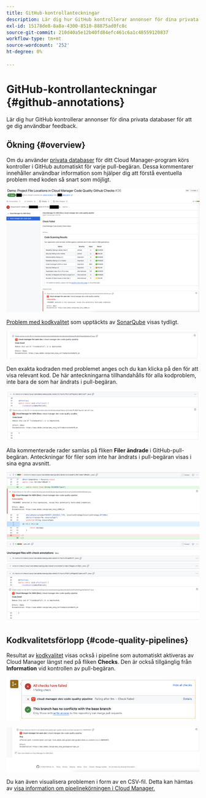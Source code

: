 ```yaml
---
title: GitHub-kontrollanteckningar
description: Lär dig hur GitHub kontrollerar annonser för dina privata databaser för att ge dig användbar feedback.
exl-id: 15178de8-8a8a-4300-8510-88875ad0fc8c
source-git-commit: 210d40a5e12b40fd84efc461c6a1c48559120837
workflow-type: tm+mt
source-wordcount: '252'
ht-degree: 0%

---
```



# GitHub-kontrollanteckningar {#github-annotations}

Lär dig hur GitHub kontrollerar annonser för dina privata databaser för att ge dig användbar feedback.

## Ökning {#overview}

Om du använder [privata databaser](private-repositories.md) för ditt Cloud Manager-program körs kontroller i GitHub automatiskt för varje pull-begäran. Dessa kommentarer innehåller användbar information som hjälper dig att förstå eventuella problem med koden så snart som möjligt.

![Exempel på GitHub-kontrollanteckningar](assets/github-check-annotations.png)

[Problem med kodkvalitet](/help/using/code-quality-testing.md) som upptäckts av [SonarQube](/help/using/custom-code-quality-rules.md) visas tydligt.

![Exempel på kommentar om kodproblem](assets/github-check-annotations-example.png)

Den exakta kodraden med problemet anges och du kan klicka på den för att visa relevant kod. De här anteckningarna tillhandahålls för alla kodproblem, inte bara de som har ändrats i pull-begäran.

![Exempel på kommentar om kodproblem](assets/github-check-annotations-example-code.png)

Alla kommenterade rader samlas på fliken **Filer ändrade** i GitHub-pull-begäran. Anteckningar för filer som inte har ändrats i pull-begäran visas i sina egna avsnitt.

![Exempel på anteckningar i filer har ändrats på fliken ](assets/github-check-annotations-files-changed.png)

## Kodkvalitetsförlopp {#code-quality-pipelines}

Resultat av [kodkvalitet](/help/using/code-quality-testing.md) visas också i pipeline som automatiskt aktiveras av Cloud Manager längst ned på fliken **Checks**. Den är också tillgänglig från **Information** vid kontrollen av pull-begäran.

![Exempel på anteckningar](assets/github-check-annotations-code-quality.png)

![Exempel på anteckningar](assets/github-check-annotations-code-quality-2.png)

Du kan även visualisera problemen i form av en CSV-fil. Detta kan hämtas av [visa information om pipelinekörningen i Cloud Manager.](/help/using/managing-pipelines.md)
